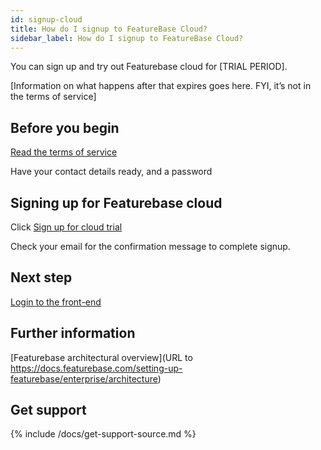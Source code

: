 ```yaml
---
id: signup-cloud
title: How do I signup to FeatureBase Cloud?
sidebar_label: How do I signup to FeatureBase Cloud?
---
```


You can sign up and try out Featurebase cloud for [TRIAL PERIOD].

[Information on what happens after that expires goes here. FYI, it’s not in the terms of service]

## Before you begin
[Read the terms of service](URL)

Have your contact details ready, and a password

## Signing up for Featurebase cloud

Click [Sign up for cloud trial](URL)

Check your email for the confirmation message to complete signup.

## Next step

[Login to the front-end](URL)

## Further information
[Featurebase architectural overview](URL to https://docs.featurebase.com/setting-up-featurebase/enterprise/architecture)

## Get support

{% include /docs/get-support-source.md %}
